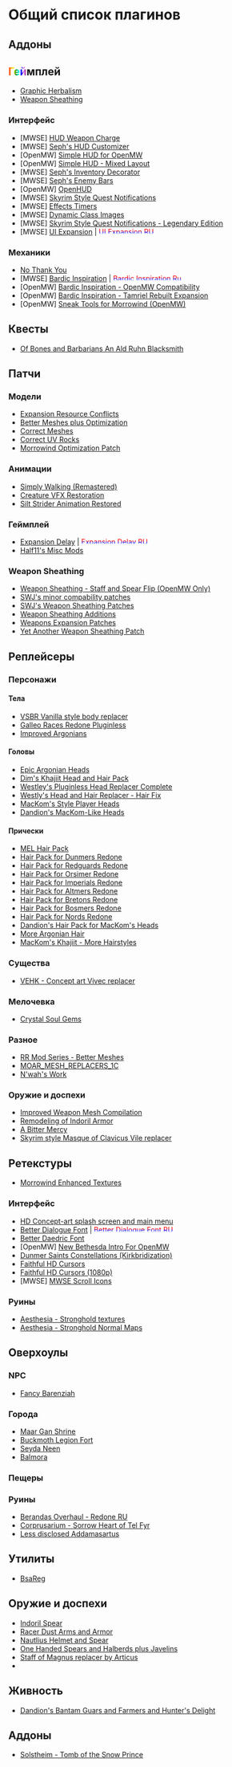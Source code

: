 # Общий список плагинов

## Аддоны

## <span style="background: linear-gradient(to right, red, orange , yellow, green, cyan, blue, violet, purple); -webkit-background-clip: text;-webkit-text-fill-color: transparent;">Гей</span>мплей

- [Graphic Herbalism](https://www.nexusmods.com/morrowind/mods/46599)
- [Weapon Sheathing](https://www.nexusmods.com/morrowind/mods/46069)

### Интерфейс

- [MWSE] [HUD Weapon Charge](https://www.nexusmods.com/morrowind/mods/47962)
- [MWSE] [Seph's HUD Customizer](https://www.nexusmods.com/morrowind/mods/50588)
- [OpenMW] [Simple HUD for OpenMW](https://www.nexusmods.com/morrowind/mods/53038)
- [OpenMW] [Simple HUD - Mixed Layout](https://www.nexusmods.com/morrowind/mods/53692)
- [MWSE] [Seph's Inventory Decorator](https://www.nexusmods.com/morrowind/mods/50582)
- [MWSE] [Seph's Enemy Bars](https://www.nexusmods.com/morrowind/mods/50577)
- [OpenMW] [OpenHUD](https://www.nexusmods.com/morrowind/mods/48893)
- [MWSE] [Skyrim Style Quest Notifications](https://www.nexusmods.com/morrowind/mods/53175)
- [MWSE] [Effects Timers](https://www.nexusmods.com/morrowind/mods/51787)
- [MWSE] [Dynamic Class Images](https://www.nexusmods.com/morrowind/mods/52980)
- [MWSE] [Skyrim Style Quest Notifications - Legendary Edition](https://www.nexusmods.com/morrowind/mods/53712)
- [MWSE] [UI Expansion](https://www.nexusmods.com/morrowind/mods/46071) | <span style="background: linear-gradient(to bottom, red, red, red, blue, white, white); -webkit-background-clip: text;-webkit-text-fill-color: transparent;">[UI Expansion RU](https://www.nexusmods.com/morrowind/mods/54232)<span>

### Механики

- [No Thank You](https://www.nexusmods.com/morrowind/mods/49681)
- [MWSE] [Bardic Inspiration](https://www.nexusmods.com/morrowind/mods/45441) | <span style="background: linear-gradient(to bottom, red, red, red, blue, white, white); -webkit-background-clip: text;-webkit-text-fill-color: transparent;">[Bardic Inspiration Ru](https://www.nexusmods.com/morrowind/mods/54427)<span>
- [OpenMW] [Bardic Inspiration - OpenMW Compatibility](https://www.nexusmods.com/morrowind/mods/47636)
- [OpenMW] [Bardic Inspiration - Tamriel Rebuilt Expansion](https://www.nexusmods.com/morrowind/mods/47642)
- [OpenMW] [Sneak Tools for Morrowind (OpenMW)](https://www.nexusmods.com/morrowind/mods/44663)

## Квесты

- [Of Bones and Barbarians An Ald Ruhn Blacksmith](https://www.nexusmods.com/morrowind/mods/53732)

## Патчи

### Модели

- [Expansion Resource Conflicts](https://www.nexusmods.com/morrowind/mods/44532)
- [Better Meshes plus Optimization](https://www.nexusmods.com/morrowind/mods/38170)
- [Correct Meshes](https://www.nexusmods.com/morrowind/mods/39348)
- [Correct UV Rocks](https://www.nexusmods.com/morrowind/mods/46104)
- [Morrowind Optimization Patch](https://www.nexusmods.com/morrowind/mods/45384)

### Анимации

- [Simply Walking (Remastered)](https://www.nexusmods.com/morrowind/mods/49785)
- [Creature VFX Restoration](https://www.nexusmods.com/morrowind/mods/46194)
- [Silt Strider Animation Restored](https://www.nexusmods.com/morrowind/mods/44150)

### Геймплей

- [Expansion Delay](https://www.nexusmods.com/morrowind/mods/47588) | <span style="background: linear-gradient(to bottom, red, red, red, blue, white, white); -webkit-background-clip: text;-webkit-text-fill-color: transparent;">[Expansion Delay RU](https://www.nexusmods.com/morrowind/mods/51556)<span>
- [Half11's Misc Mods](https://www.nexusmods.com/morrowind/mods/47068)

### Weapon Sheathing

- [Weapon Sheathing - Staff and Spear Flip (OpenMW Only)](https://www.nexusmods.com/morrowind/mods/49043)
- [SWJ's minor compability patches](https://www.nexusmods.com/morrowind/mods/50170)
- [SWJ's Weapon Sheathing Patches](https://www.nexusmods.com/morrowind/mods/52235)
- [Weapon Sheathing Additions](https://www.nexusmods.com/morrowind/mods/49616)
- [Weapons Expansion Patches](https://www.nexusmods.com/morrowind/mods/53857)
- [Yet Another Weapon Sheathing Patch](https://www.nexusmods.com/morrowind/mods/53848)

## Реплейсеры

### Персонажи

#### Тела

- [VSBR Vanilla style body replacer](https://www.nexusmods.com/morrowind/mods/45993)
- [Galleo Races Redone Pluginless](https://www.nexusmods.com/morrowind/mods/47803)
- [Improved Argonians](https://www.nexusmods.com/morrowind/mods/45918)

#### Головы

- [Epic Argonian Heads](https://www.nexusmods.com/morrowind/mods/52363)
- [Dim's Khajiit Head and Hair Pack](https://www.nexusmods.com/morrowind/mods/51977)
- [Westley's Pluginless Head Replacer Complete](https://www.nexusmods.com/morrowind/mods/50152)
- [Westly's Head and Hair Replacer - Hair Fix](https://www.nexusmods.com/morrowind/mods/47547)
- [MacKom's Style Player Heads](https://www.nexusmods.com/morrowind/mods/47723)
- [Dandion's MacKom-Like Heads](https://www.nexusmods.com/morrowind/mods/52212)

#### Прически

- [MEL Hair Pack](https://www.nexusmods.com/morrowind/mods/41622)
- [Hair Pack for Dunmers Redone](https://www.nexusmods.com/morrowind/mods/43238)
- [Hair Pack for Redguards Redone](https://www.nexusmods.com/morrowind/mods/43156)
- [Hair Pack for Orsimer Redone](https://www.nexusmods.com/morrowind/mods/43155)
- [Hair Pack for Imperials Redone](https://www.nexusmods.com/morrowind/mods/43154)
- [Hair Pack for Altmers Redone](https://www.nexusmods.com/morrowind/mods/43153)
- [Hair Pack for Bretons Redone](https://www.nexusmods.com/morrowind/mods/43152)
- [Hair Pack for Bosmers Redone](https://www.nexusmods.com/morrowind/mods/44308)
- [Hair Pack for Nords Redone](https://www.nexusmods.com/morrowind/mods/44307)
- [Dandion's Hair Pack for MacKom's Heads](https://www.nexusmods.com/morrowind/mods/52341)
- [More Argonian Hair](https://www.nexusmods.com/morrowind/mods/43133)
- [MacKom's Khajiit - More Hairstyles](https://www.nexusmods.com/morrowind/mods/49053)

### Существа

- [VEHK - Concept art Vivec replacer](https://www.nexusmods.com/morrowind/mods/53367)

### Мелочевка

- [Crystal Soul Gems](https://www.nexusmods.com/morrowind/mods/48300)

### Разное

- [RR Mod Series - Better Meshes](https://www.nexusmods.com/morrowind/mods/43266)
- [MOAR_MESH_REPLACERS_1C](https://tesall.club/files/modi-dlya-morrowind/repleiseri-i-reteksturi/8207-moar_mesh_replacers_1c)
- [N'wah's Work](https://www.nexusmods.com/morrowind/mods/49103)

### Оружие и доспехи

- [Improved Weapon Mesh Compilation](https://www.nexusmods.com/morrowind/mods/50886)
- [Remodeling of Indoril Armor](https://www.nexusmods.com/morrowind/mods/48762)
- [A Bitter Mercy](https://www.nexusmods.com/morrowind/mods/50001)
- [Skyrim style Masque of Clavicus Vile replacer](https://www.nexusmods.com/morrowind/mods/53600)

## Ретекстуры

- [Morrowind Enhanced Textures](https://www.nexusmods.com/morrowind/mods/46221)

### Интерфейс

- [HD Concept-art splash screen and main menu](https://www.nexusmods.com/morrowind/mods/43081)
- [Better Dialogue Font](https://www.nexusmods.com/morrowind/mods/36873) | <span style="background: linear-gradient(to bottom, red, red, red, blue, white, white); -webkit-background-clip: text;-webkit-text-fill-color: transparent;">[Better Dialogue Font RU](https://tesall.club/files/modi-dlya-morrowind/repleiseri-i-reteksturi/3106-better-dialogue-font)<span>
- [Better Daedric Font](https://www.nexusmods.com/morrowind/mods/44540)
- [OpenMW] [New Bethesda Intro For OpenMW](https://www.nexusmods.com/morrowind/mods/50268)
- [Dunmer Saints Constellations (Kirkbridization)](https://www.nexusmods.com/morrowind/mods/52597)
- [Faithful HD Cursors](https://www.nexusmods.com/morrowind/mods/50764)
- [Faithful HD Cursors (1080p)](https://www.nexusmods.com/morrowind/mods/52082)
- [MWSE] [MWSE Scroll Icons](https://www.nexusmods.com/morrowind/mods/54006)

### Руины
- [Aesthesia - Stronghold textures](https://www.nexusmods.com/morrowind/mods/46445)
- [Aesthesia - Stronghold Normal Maps](https://www.nexusmods.com/morrowind/mods/51012)

## Оверхоулы

### NPC

- [Fancy Barenziah](https://www.nexusmods.com/morrowind/mods/49009)

### Города

- [Maar Gan Shrine](https://www.nexusmods.com/morrowind/mods/52175)
- [Buckmoth Legion Fort](https://www.nexusmods.com/morrowind/mods/52197)
- [Seyda Neen](https://www.nexusmods.com/morrowind/mods/51000)
- [Balmora](https://www.nexusmods.com/morrowind/mods/51011)

### Пещеры

### Руины
- [Berandas Overhaul - Redone RU](https://www.nexusmods.com/morrowind/mods/53523)
- [Corprusarium - Sorrow Heart of Tel Fyr](https://www.nexusmods.com/morrowind/mods/53280)
- [Less disclosed Addamasartus](https://www.nexusmods.com/morrowind/mods/49271)

## Утилиты

- [BsaReg](https://www.fullrest.ru/files/bsareg)

## Оружие и доспехи

- [Indoril Spear](https://www.nexusmods.com/morrowind/mods/42137)
- [Racer Dust Arms and Armor](https://www.nexusmods.com/morrowind/mods/49485)
- [Nautlius Helmet and Spear](https://www.nexusmods.com/morrowind/mods/49323)
- [One Handed Spears and Halberds plus Javelins](https://www.nexusmods.com/morrowind/mods/27458)
- [Staff of Magnus replacer by Articus](https://www.nexusmods.com/morrowind/mods/45789)
- 

## Живность

- [Dandion's Bantam Guars and Farmers and Hunter's Delight](https://www.nexusmods.com/morrowind/mods/52178)

## Аддоны

- [Solstheim - Tomb of the Snow Prince](https://www.nexusmods.com/morrowind/mods/46810)
